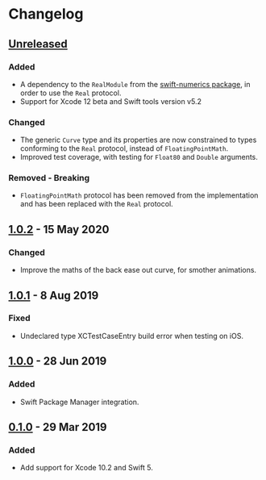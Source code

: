 # Changelog

## [Unreleased]

### Added

- A dependency to the `RealModule` from the [swift-numerics package](https://github.com/apple/swift-numerics), in order to use the `Real` protocol.
- Support for Xcode 12 beta and Swift tools version v5.2

### Changed

- The generic `Curve` type and its properties are now constrained to types conforming to the `Real` protocol, instead of `FloatingPointMath`.
- Improved test coverage, with testing for `Float80` and `Double` arguments.

### Removed - Breaking

- `FloatingPointMath` protocol has been removed from the implementation and has been replaced with the `Real` protocol.

## [1.0.2] - 15 May 2020

### Changed

- Improve the maths of the back ease out curve, for smother animations.

## [1.0.1] - 8 Aug 2019

### Fixed

- Undeclared type XCTestCaseEntry build error when testing on iOS.

## [1.0.0] - 28 Jun 2019

### Added

- Swift Package Manager integration.

## [0.1.0] - 29 Mar 2019

### Added

- Add support for Xcode 10.2 and Swift 5.

[Unreleased]: https://github.com/manuelCarlos/Easing/compare/1.0.2...head
[1.0.2]: https://github.com/manuelCarlos/Easing/compare/1.0.1...1.0.2
[1.0.1]: https://github.com/manuelCarlos/Easing/compare/1.0.0...1.0.1
[1.0.0]: https://github.com/manuelCarlos/Easing/compare/0.1.0...1.0.0
[0.1.0]: https://github.com/manuelCarlos/Easing/compare/0.0.8...0.1.0


[better changelog]: https://keepachangelog.com
